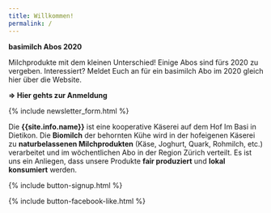 ```yaml
---
title: Willkommen!
permalink: /
---
```


<div class="alert alert-success" role="alert" data-href="https://basimil.ch/genossenschaft/#abo-bestellen/">
  <div style="font-weight:bold;">
  basimilch Abos 2020  
  </div>

Milchprodukte mit dem kleinen Unterschied! Einige Abos sind fürs 2020 zu vergeben. Interessiert? Meldet Euch an für ein basimilch Abo im 2020 gleich hier über die Website.

   <div style="font-weight:bold;">
  => Hier gehts zur Anmeldung
    </div>
   </div>  
   
{% include newsletter_form.html %}


Die **{{site.info.name}}** ist eine kooperative Käserei auf dem
Hof Im Basi in Dietikon. Die **Biomilch** der behornten Kühe wird in der
hofeigenen Käserei zu **naturbelassenen Milchprodukten** (Käse, Joghurt, Quark,
Rohmilch, etc.) verarbeitet und im wöchentlichen Abo in der Region
Zürich verteilt. Es ist uns ein Anliegen, dass unsere Produkte **fair produziert**
und **lokal konsumiert** werden.

{% include button-signup.html %}   

{% include button-facebook-like.html %}


